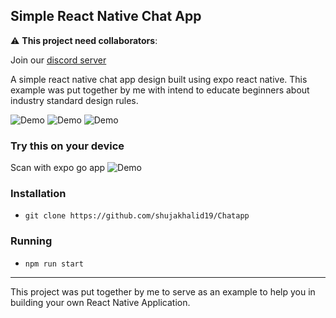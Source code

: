## Simple React Native Chat App 

:warning: **This project need collaborators**:

Join our [discord server](https://discord.gg/PFqtwbVXMK)

A simple react native chat app design built using expo react native. This example was put together by me with intend to educate beginners about industry standard design rules.



![Demo](./demoscreen/1.jpeg)
![Demo](./demoscreen/2.jpeg)
![Demo](./demoscreen/3.jpeg)

### Try this on your device
Scan with expo go app
![Demo](./demoscreen/expo-go.svg)    

### Installation

- `git clone https://github.com/shujakhalid19/Chatapp`

### Running

- `npm run start`

---

This project was put together by me to serve as an example to help you in building your own React Native Application.